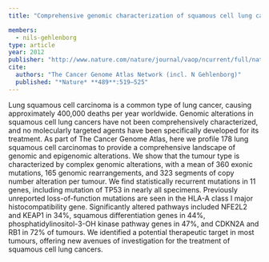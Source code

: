 ```yaml
---
title: "Comprehensive genomic characterization of squamous cell lung cancers"

members:
  - nils-gehlenborg
type: article
year: 2012
publisher: "http://www.nature.com/nature/journal/vaop/ncurrent/full/nature11404.html"
cite:
  authors: "The Cancer Genome Atlas Network (incl. N Gehlenborg)"
  published: "*Nature* **489**:519–525"
---
```

Lung squamous cell carcinoma is a common type of lung cancer, causing approximately 400,000 deaths per year worldwide. Genomic alterations in squamous cell lung cancers have not been comprehensively characterized, and no molecularly targeted agents have been specifically developed for its treatment. As part of The Cancer Genome Atlas, here we profile 178 lung squamous cell carcinomas to provide a comprehensive landscape of genomic and epigenomic alterations. We show that the tumour type is characterized by complex genomic alterations, with a mean of 360 exonic mutations, 165 genomic rearrangements, and 323 segments of copy number alteration per tumour. We find statistically recurrent mutations in 11 genes, including mutation of TP53 in nearly all specimens. Previously unreported loss-of-function mutations are seen in the HLA-A class I major histocompatibility gene. Significantly altered pathways included NFE2L2 and KEAP1 in 34%, squamous differentiation genes in 44%, phosphatidylinositol-3-OH kinase pathway genes in 47%, and CDKN2A and RB1 in 72% of tumours. We identified a potential therapeutic target in most tumours, offering new avenues of investigation for the treatment of squamous cell lung cancers.